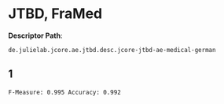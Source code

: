 # JTBD, FraMed  

**Descriptor Path**:
```
de.julielab.jcore.ae.jtbd.desc.jcore-jtbd-ae-medical-german
```

## 1
`
F-Measure: 0.995
Accuracy: 0.992
`
